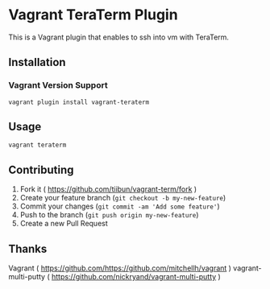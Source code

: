 # Vagrant TeraTerm Plugin

This is a Vagrant plugin that enables to ssh into vm with TeraTerm.

## Installation

### Vagrant Version Support

```
vagrant plugin install vagrant-teraterm
```

###

## Usage

```
vagrant teraterm
```


## Contributing

1. Fork it ( https://github.com/tiibun/vagrant-term/fork )
2. Create your feature branch (`git checkout -b my-new-feature`)
3. Commit your changes (`git commit -am 'Add some feature'`)
4. Push to the branch (`git push origin my-new-feature`)
5. Create a new Pull Request

## Thanks

Vagrant ( https://github.com/https://github.com/mitchellh/vagrant )
vagrant-multi-putty ( https://github.com/nickryand/vagrant-multi-putty )
